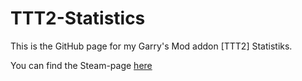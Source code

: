 # TTT2-Statistics
This is the GitHub page for my Garry's Mod addon [TTT2] Statistiks.

You can find the Steam-page [here](https://steamcommunity.com/sharedfiles/filedetails/?id=2067070114)

